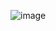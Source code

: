 ![image](https://github.com/bhuvabhavik/SMARTFORMS/assets/49744703/e467f95c-8af8-42e3-aa05-23f3bbfb7ec2)
